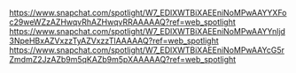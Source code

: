 https://www.snapchat.com/spotlight/W7_EDlXWTBiXAEEniNoMPwAAYYXFoc29weWZzAZHwqvRhAZHwqvRRAAAAAQ?ref=web_spotlight
https://www.snapchat.com/spotlight/W7_EDlXWTBiXAEEniNoMPwAAYYnljd3NpeHBxAZVxzzTyAZVxzzTlAAAAAQ?ref=web_spotlight
https://www.snapchat.com/spotlight/W7_EDlXWTBiXAEEniNoMPwAAYcG5rZmdmZ2JzAZb9m5qKAZb9m5pXAAAAAQ?ref=web_spotlight
